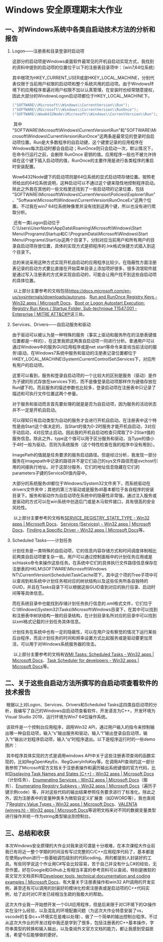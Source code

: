 

# Windows 安全原理期末大作业

## 一、对Windows系统中各类自启动技术方法的分析和报告

1. Logon——注册表和目录登录时启动项

   ​	这部分的启动项是Windows桌面软件最常见的开机自启动实现方式，我找到的资料中提到的启动项的位置位于以下的注册表目录项中：（win7,64位系统）

   ​	其中根项为HKEY_CURRENT_USER或是HKEY_LOCAL_MACHINE，分别代表仅限于当前用户权限的启动项和整个系统共用的启动项。由于Windows环境下的应用程序普遍对用户权限不加以认真管理，在安装时也经常随意提权，因此大部分的WindowsLogon启动项都位于HKEY_LOCAL_MACHINE下。

   ```c
   ("SOFTWARE\\Microsoft\\Windows\\CurrentVersion\\Run");
   ("SOFTWARE\\Microsoft\\Windows\\CurrentVersion\\RunOnce");
   ("SOFTWARE\\Wow6432Node\\Microsoft\\Windows\\CurrentVersion\\Run");
   ```

   ​	其中
   "SOFTWARE\Microsoft\Windows\CurrentVersion\Run"和"SOFTWARE\Microsoft\Windows\CurrentVersion\RunOnce"这两条是最常见的登录时自启动项位置。Run是大多数程序的自启动键，这个键里记录的应用程序在Windows每次启动时都会自启动；RunOnce则只会启动一次，默认情况下，在命令行运行之前，会删除 RunOnce 密钥的值。应用程序一般也不被允许持续在这个键下插入启动项的值，RunOnce的主要作用是进行各类程序的重启时安装配置。

   ​	Wow6432Node键下的启动项则是64位系统的显式启动项存储位置。按照老师给出的64位系统说明，这种启动可以不通过这个键来隐性地控制程序启动。除此之外我在其他的一些文档里还找到了一些启动项的记录位置，包括
   "SOFTWARE\\Microsoft\\Windows\\CurrentVersion\\Policies\\Explorer\\Run"、“Software\Microsoft\Windows\CurrentVersion\RunOnceEx”这两个位置。不过我在win7 64位系统映像里并没有找到这两个键，所以也没有进行爬取分析。

 

   ​	还有一类Logon启动位于C:\Users\\$UserName$\AppData\Roaming\Microsoft\Windows\Start Menu\Programs\Startup和C:\ProgramData\Microsoft\Windows\Start Menu\Programs\StartUp这两个目录下，分别对应当前用户和所有用户的目录自启动项存放位置，具体的实现方式是把程序的.lnk格式快捷方式插入到这个目录下。



   ​	总的来说采用这种方式实现开机自启动的应用程序比较少。在隐蔽性方面注册表记录的启动方式要比直接在开始菜单目录上添加项好很多，很多流氓软件就是通过写入注册表的方式来实现自启动的，可能会让用户找不到这些自启动项的具体位置。

   ​	以上部分主要参考的文档包括<https://docs.microsoft.com/en-us/sysinternals/downloads/autoruns>、[Run and RunOnce Registry Keys - Win32 apps | Microsoft Docs](https://docs.microsoft.com/en-us/windows/win32/setupapi/run-and-runonce-registry-keys)、[Boot or Logon Autostart Execution: Registry Run Keys / Startup Folder, Sub-technique T1547.001 - Enterprise | MITRE ATT&CK®](https://attack.mitre.org/techniques/T1547/001/)这三处。

2. Services、Drivers——自启动服务和驱动

   ​	由于驱动可以被认为是一种特殊的服务（事实上驱动和服务所在的注册表键值位置都是一样的），在这里我把这两类自启动项一同进行分析。普通用户可以通过Windows中的服务GUI应用程序或是net start等命令来查询当前活动的服务\驱动。在Windows7系统中服务和驱动的注册表记录位置都位于HKEY_LOCAL_MACHINE\System\\CurrentControlSet\\Services下，对应所有用户的启动项。
   

   
   ​	这里可以看到，服务和登录自启动项的一个比较大的区别是服务（驱动）是作为子键的形式存放在services下的，而不是像登录启动项那样作为键值存放在Run键下的。而且服务的描述参数也比较多，登录启动项在注册表中只记录了描述和可执行文件位置这两个参量。
   
   ​	对于服务和驱动而言首先要处理的就是是否为自启动项，因为服务的活动状态并不一定是开机自启动。
   
   
   

   
   ​	可以得知只有启动类型为自动的服务才会进行开机自启动。在注册表中这个特性是由Start这个值决定的，当Start的值为0-2时服务才能开机自启动，3对应手动启动，4对应禁止启动。因此我的开机自启动检查只爬取了0-2Start值的服务信息。除此之外，type这个值可以用于区分服务和驱动，当Type的值小于4时一般为驱动，否则为系统服务（这个特性检查在我的程序中没有用到）。
   
   ​	ImagePath的值就是任务要求的服务启动路径。但是经过分析，我发现一部分服务在imagepath中记录的路径并不是它们自己的sys文件路径而是svchost引用的间接执行地址。对于这部分服务，它们的地址信息隐藏在它们的parameters子键的ServiceDll值内容中。
   
 
   
   ​	大部分的系统服务dll都位于Windows/System32文件夹下，而系统驱动在drivers文件夹中；其他的第三方驱动或是服务dll基本都位于各自程序的安装目录下。服务和驱动作为自启动项在系统中的隐蔽性非常强，通过注入服务或是驱动的方式可以在win系统中创造后门或是木马软件接口，具有很高的安全风险性。
   
   ​	以上部分主要参考的文档有[SERVICE_REGISTRY_STATE_TYPE - Win32 apps | Microsoft Docs](https://docs.microsoft.com/en-us/windows/win32/api/winsvc/ne-winsvc-service_registry_state_type)、[Services (Services) - Win32 apps | Microsoft Docs](https://docs.microsoft.com/en-us/windows/win32/services/services)、[Finding a Specific Driver - Win32 apps | Microsoft Docs](https://docs.microsoft.com/en-us/windows/win32/multimedia/finding-a-specific-driver)等。
   
   
   
3. Scheduled Tasks——计划任务

   ​	计划任务是一类特殊的自启动项，它的信息内容存储方式和时间调度体制相比前两类自启动项要复杂一些。用户可以通过控制面板中的计划任务应用或是schtasks命令来操作这些任务。在系统中它们的具体执行文件路径信息保存在注册表的HKLM\SOFTWARE\Microsoft\Windows NT\CurrentVersion\Schedule\TaskCache项下，其中这个项的Tree子项中可以查询到和系统中计划任务相对应的树状结构以及这些任务所各自独特的GUID，并且在Tasks目录下可以根据这些GUID查到对应的执行目录、启动时间等等具体信息。



   ​	而在系统目录中也能找到存储计划任务执行信息的.xml格式文件，它们位于C:\Windows\System32\Tasks\Microsoft\Windows目录下，在其中可以找到和注册表中树状结构一致的目录结构，在计划目录名所对应的目录中可以找到以xml格式记载的计划任务具体信息。


   ​	计划任务在系统中也有一定的隐蔽性，可以在用户没有察觉的情况下运行某些后台程序，而且计划任务的时间和频率设置方式比起服务或是驱动要更加灵活，可以用于对Windows系统服务器的攻击。

   ​	以上部分主要参考的文档有[WMI Tasks: Scheduled Tasks - Win32 apps | Microsoft Docs](https://docs.microsoft.com/en-us/windows/win32/wmisdk/wmi-tasks--scheduled-tasks)、[Task Scheduler for developers - Win32 apps | Microsoft Docs](https://docs.microsoft.com/en-us/windows/win32/taskschd/task-scheduler-start-page)等。
   
   

## 二、关于这些自启动方法所撰写的自启动项查看软件的技术报告

​	根据以上对Logon、Services、Drivers和Scheduled Tasks这四类自启动项的分析，我编写了自己的Windows自启动项查看软件，开发语言为C++，开发环境为Visual Studio 2019，运行环境为Win7 64位操作系统。

​	该软件是一个控制台应用程序，调用Win32 API，通过用户输入的指令来控制输出哪一种自启动项，输入“s”输出服务和驱动，输入“l”输出登录自启动项，输入“t”输出计划程序启动项，输入“q”时程序退出。以下是程序运行时的一些demo图片：


​	其中程序具体实现的方式是调用windows API中关于这些注册表项查询的函数实现的，比如RegOpenKeyEx、RegQueryInfoKey等。在调用API查询的这一部分我参照了Microsoft官方文档关于注册表操作和遍历输出系统键值的官方代码，比如[Displaying Task Names and States (C++) - Win32 apps | Microsoft Docs](https://docs.microsoft.com/en-us/windows/win32/taskschd/displaying-task-names-and-state--c---)（计划任务）、[Enumerating Services - Win32 apps | Microsoft Docs](https://docs.microsoft.com/en-us/windows/win32/wpd_sdk/enumerating-services)（服务）、[Enumerating Registry Subkeys - Win32 apps | Microsoft Docs](https://docs.microsoft.com/en-us/windows/win32/sysinfo/enumerating-registry-subkeys)（遍历子键示例code）等，并对这些代码的输出结果参照任务要求进行了标准化。除此之外，因为注册表中的变量种类多为微软自定义扩展类（如DWORD等），我也查阅了[Registry Value Types - Win32 apps | Microsoft Docs](https://docs.microsoft.com/en-us/windows/win32/sysinfo/registry-value-types)、[VALENTA (winreg.h) - Win32 apps | Microsoft Docs](https://docs.microsoft.com/en-us/windows/win32/api/winreg/ns-winreg-valenta)等说明文档来对不同的数据变量类型进行操作并统一作为string类型输出到控制台。



## 三、总结和收获

​	本次Windows安全原理的大作业对我来说可谓是十分艰难，在本次课程大作业前我已有将近一整个学期的时间没有写过完整的C/C++应用程序代码了，基本都是在使用python进行一些基础调包级别的代码coding，用的都是别人封装好的工具。有些同学说这个作业用C#写会比较容易，苦于自己并没有什么C#的经验，无奈作罢。好在Google和Github上有相当丰富的参考资料可以查阅，特别是微软的英文官方文档资料库[Developer tools, technical documentation and coding examples | Microsoft Docs](https://docs.microsoft.com/en-us/)，有大量关于注册表操作和win32 API调用的开发实例，甚至还有可以调用的封装好的模块化检索注册表或是启动项的C++代码实例，给了此时对C开发已经相当生疏的我极大的帮助。

​	这次大作业我一开始想开发一个GUI应用程序，但是后来限于对C环境下的Qt操作实在没什么经验，以及混乱的环境配置问题（为这次大作业特意安装了vs，vscode的复杂c++环境实在是难以处理），做了一个简单的输出控制台程序。不过从这次大作业的开发过程中我还是学到了很多，包括注册表的C++基本操作，字符串类型的转换和输入输出，以及查阅外文官方文档的能力，都让我感到受益匪浅，希望今后能够做的更好。

   

